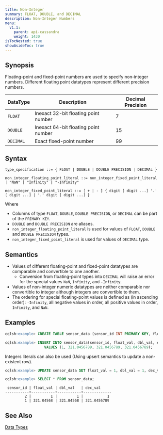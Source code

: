 ```yaml
---
title: Non-Integer
summary: FLOAT, DOUBLE, and DECIMAL
description: Non-Integer Numbers
menu:
  v1.1:
    parent: api-cassandra
    weight: 1430
isTocNested: true
showAsideToc: true
---
```


## Synopsis
Floating-point and fixed-point numbers are used to specify non-integer numbers. Different floating point datatypes represent different precision numbers.

DataType | Description | Decimal Precision |
---------|-----|-----|
`FLOAT` | Inexact 32-bit floating point number | 7 |
`DOUBLE` | Inexact 64-bit floating point number | 15 |
`DECIMAL` | Exact fixed-point number | 99 |

## Syntax

```
type_specification ::= { FLOAT | DOUBLE | DOUBLE PRECISION | DECIMAL }

non_integer_floating_point_literal ::= non_integer_fixed_point_literal | "NaN" | "Infinity" | "-Infinity"

non_integer_fixed_point_literal ::= [ + | - ] { digit [ digit ...] '.' [ digit ...] | '.' digit [ digit ...] }

```

Where

- Columns of type `FLOAT`, `DOUBLE`, `DOUBLE PRECISION`, or `DECIMAL` can be part of the `PRIMARY KEY`.
- `DOUBLE` and `DOUBLE PRECISION` are aliases.
- `non_integer_floating_point_literal` is used for values of `FLOAT`, `DOUBLE` and `DOUBLE PRECISION` types.
- `non_integer_fixed_point_literal` is used for values of `DECIMAL` type.

## Semantics

- Values of different floating-point and fixed-point datatypes are comparable and convertible to one another.
  - Conversion from floating-point types into `DECIMAL` will raise an error for the special values `NaN`, `Infinity`, and `-Infinity`.
- Values of non-integer numeric datatypes are neither comparable nor convertible to integer although integers are convertible to them.
- The ordering for special floating-point values is defined as (in ascending order): `-Infinity`, all negative values in order, all positive values in order, `Infinity`, and `NaN`.

## Examples

```sql
cqlsh:example> CREATE TABLE sensor_data (sensor_id INT PRIMARY KEY, float_val FLOAT, dbl_val DOUBLE, dec_val DECIMAL);
```

```sql
cqlsh:example> INSERT INTO sensor_data(sensor_id, float_val, dbl_val, dec_val) 
                  VALUES (1, 321.0456789, 321.0456789, 321.0456789);
```

Integers literals can also be used (Using upsert semantics to update a non-existent row).

```sql
cqlsh:example> UPDATE sensor_data SET float_val = 1, dbl_val = 1, dec_val = 1 WHERE sensor_id = 2;
```

```sql
cqlsh:example> SELECT * FROM sensor_data;
```

```
 sensor_id | float_val | dbl_val   | dec_val
-----------+-----------+-----------+-------------
         2 |         1 |         1 |           1
         1 | 321.04568 | 321.04568 | 321.0456789
```

## See Also

[Data Types](..#datatypes)
